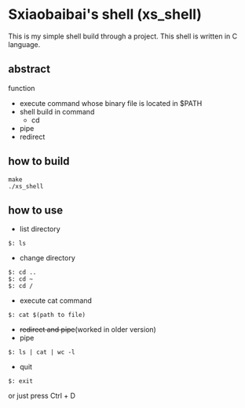 # Sxiaobaibai's shell (xs_shell)
This is my simple shell build through a project. This shell is written in C language.

## abstract
function
- execute command whose binary file is located in $PATH
- shell build in command
	- cd
- pipe
- redirect

## how to build
```
make
./xs_shell
```

## how to use
- list directory
```
$: ls
```
- change directory
```
$: cd ..
$: cd ~
$: cd /
```
- execute cat command
```
$: cat $(path to file)
```

- ~~redirect and pipe~~(worked in older version)
- pipe
```
$: ls | cat | wc -l
```

- quit
```
$: exit
```
or just press Ctrl + D

